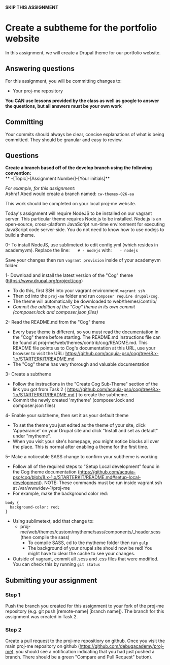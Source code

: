 **SKIP THIS ASSIGNMENT**
# Create a subtheme for the portfolio website
In this assignment, we will create a Drupal theme for our portfolio website.

## Answering questions
For this assignment, you will be committing changes to:
- Your proj-me repository

**You CAN use lessons provided by the class as well as google to answer the questions, but all answers must be your own work**  

## Committing
Your commits should always be clear, concise explanations of what is being committed. They should be granular and easy to review.

## Questions
**Create a branch based off of the develop branch using the following convention:**  
** -[Topic]-[Assignment Number]-[Your initials]**

*For example, for this assignment:*  
Ashraf Abed would create a branch named: ```cw-themes-026-aa```  

This work should be completed on your local proj-me website.  

Today's assignment will require NodeJS to be installed on our vagrant server. This particular theme requires Node.js to be installed. Node.js is an open-source, cross-platform JavaScript run-time environment for executing JavaScript code server-side. You do not need to know how to use nodejs to  build a theme.

0- To install NodeJS, use sublimetext to edit config.yml (which resides in academyvm). Replace the line:
`   # - nodejs`
with:
`   - nodejs`

Save your changes then run `vagrant provision` inside of your academyvm folder.

1- Download and install the latest version of the "Cog" theme (https://www.drupal.org/project/cog)
  - To do this, first SSH into your vagrant environment `vagrant ssh`
  - Then cd into the `proj-me` folder and run ```composer require drupal/cog```.
  - The theme will automatically be downloaded to web/themes/contrib/
  - *Commit the addition of the "Cog" theme in its own commit (composer.lock and composer.json files)*

2- Read the README.md from the "Cog" theme
  - Every base theme is different, so you must read the documentation in the "Cog" theme before starting. The README.md instructions file can be found at proj-me/web/themes/contrib/cog/README.md. This README file points us to Cog's documentation at this URL, use your browser to visit the URL: https://github.com/acquia-pso/cog/tree/8.x-1.x/STARTERKIT/README.md
  - The "Cog" theme has very thorough and valuable documentation

3- Create a subtheme
  - Follow the instructions in the "Create Cog Sub-Theme" section of the link you got from Task 2 ( https://github.com/acquia-pso/cog/tree/8.x-1.x/STARTERKIT/README.md ) to create the subtheme.
  - Commit the newly created 'mytheme' (composer.lock and composer.json files)

4- Enable your subtheme, then set it as your default theme  
  - To set the theme you just edited as the theme of your site, click 'Appearance' on your Drupal site and click "Install and set as default" under "mytheme".
  - When you visit your site's homepage, you might notice blocks all over the place. This is normal after enabling a theme for the first time.

5- Make a noticeable SASS change to confirm your subtheme is working
  - Follow all of the required steps to "Setup Local development" found in the Cog theme documentation (https://github.com/acquia-pso/cog/blob/8.x-1.x/STARTERKIT/README.md#setup-local-development). NOTE: These commands must be run inside vagrant ssh at /var/www/dev-1/proj-me
  - For example, make the background color red: 
```
body {
  background-color: red;
}
```
  - Using sublimetext, add that change to: 
    - proj-me/web/themes/custom/mytheme/sass/components/_header.scss (then compile the sass)
      - To compile SASS, cd to the mytheme folder then run ```gulp```
      - The background of your drupal site should now be red! You might have to clear the cache to see your changes.
  - Outside of vagrant, commit all .scss and .css files that were modified. You can check this by running ```git status```

## Submitting your assignment

### Step 1
Push the branch you created for this assignment to your fork of the proj-me repository (e.g. git push [remote-name] [branch name]). The branch for this assignment was created in Task 2.

### Step 2
Create a pull request to the proj-me repositiory on github. Once you visit the main proj-me repository on github (https://github.com/debugacademy/proj-me), you should see a notification indicating that you had just pushed a branch. There should be a green "Compare and Pull Request" button).
